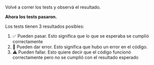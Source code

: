 Volvé a correr los tests y observá el resultado. 

**Ahora los tests pasaron.**

Los tests tienen 3 resultados posibles:

1. :white_check_mark: Pueden pasar. Esto significa que lo que se esperaba se cumplió correctamente
2. :no_entry_sign: Pueden dar error. Esto significa que hubo un error en el código.
3. :warning: Pueden fallar. Esto quiere decir que el código funcionó correctamente pero no se cumplió con el resultado esperado


